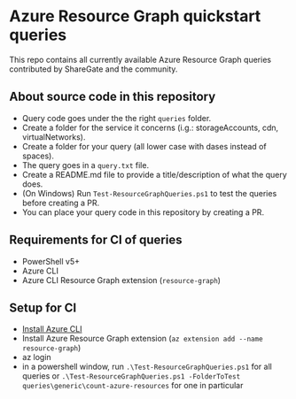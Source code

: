 # Azure Resource Graph quickstart queries

This repo contains all currently available Azure Resource Graph queries contributed by ShareGate and the community.

## About source code in this repository
* Query code goes under the the right `queries` folder.
* Create a folder for the service it concerns (i.g.: storageAccounts, cdn, virtualNetworks).
* Create a folder for your query (all lower case with dases instead of spaces).
* The query goes in a `query.txt` file.
* Create a README.md file to provide a title/description of what the query does.
* (On Windows) Run `Test-ResourceGraphQueries.ps1` to test the queries before creating a PR.
* You can place your query code in this repository by creating a PR.

## Requirements for CI of queries
* PowerShell v5+
* Azure CLI
* Azure CLI Resource Graph extension (`resource-graph`)

## Setup for CI
* [Install Azure CLI](https://docs.microsoft.com/en-us/cli/azure/install-azure-cli?view=azure-cli-latest)
* Install Azure Resource Graph extension (`az extension add --name resource-graph`)
* az login
* in a powershell window, run `.\Test-ResourceGraphQueries.ps1` for all queries or `.\Test-ResourceGraphQueries.ps1 -FolderToTest queries\generic\count-azure-resources` for one in particular
